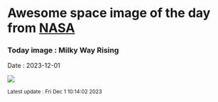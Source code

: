 
# Awesome space image of the day from [NASA](https://api.nasa.gov/)

### Today image : Milky Way Rising
Date : 2023-12-01

![](https://apod.nasa.gov/apod/image/2312/_MG_2485-mod_APOD1024.jpg)

<small>Latest update : Fri Dec  1 10:14:02 2023</small>
        